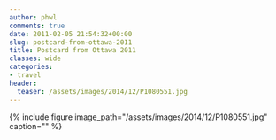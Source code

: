 ```yaml
---
author: phwl
comments: true
date: 2011-02-05 21:54:32+00:00
slug: postcard-from-ottawa-2011
title: Postcard from Ottawa 2011
classes: wide
categories:
- travel
header:
  teaser: /assets/images/2014/12/P1080551.jpg
---
```


{% include figure image_path="/assets/images/2014/12/P1080551.jpg" caption="" %}
